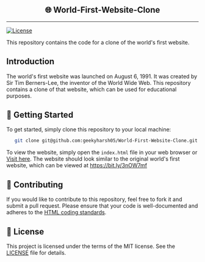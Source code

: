 
<h2 align="center">🌐 World-First-Website-Clone</h2>
<hr>

[![License](https://img.shields.io/badge/License-MIT-blue.svg)](https://opensource.org/licenses/MIT)

This repository contains the code for a clone of the world's first website.

## Introduction

The world's first website was launched on August 6, 1991. It was created by Sir Tim Berners-Lee, the inventor of the World Wide Web. This repository contains a clone of that website, which can be used for educational purposes.

## :rocket: Getting Started

To get started, simply clone this repository to your local machine:
```bash
   git clone git@github.com:geekyharsh05/World-First-Website-Clone.git
```

To view the website, simply open the `index.html` file in your web browser or [Visit here](https://worldfirstwebsite.netlify.app/). The website should look similar to the original world's first website, which can be viewed at https://bit.ly/3nOW7mf

## :handshake: Contributing

If you would like to contribute to this repository, feel free to fork it and submit a pull request. Please ensure that your code is well-documented and adheres to the [HTML coding standards](https://www.w3schools.com/html/html5_syntax.asp).

## :memo: License

This project is licensed under the terms of the MIT license. See the [LICENSE](LICENSE) file for details.
